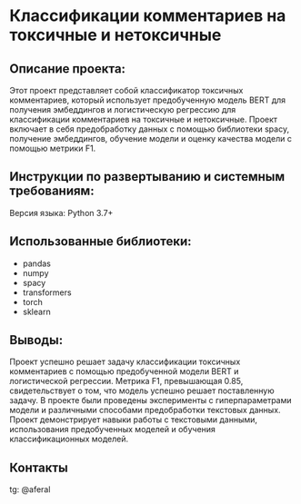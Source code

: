 # Классификации комментариев на токсичные и нетоксичные  
  
## Описание проекта:  

Этот проект представляет собой классификатор токсичных комментариев, который использует предобученную модель BERT для получения эмбеддингов и логистическую регрессию для классификации комментариев на токсичные и нетоксичные. Проект включает в себя предобработку данных с помощью библиотеки spacy, получение эмбеддингов, обучение модели и оценку качества модели с помощью метрики F1.  

## Инструкции по развертыванию и системным требованиям:  

Версия языка: Python 3.7+
## Использованные библиотеки:
- pandas  
- numpy  
- spacy  
- transformers  
- torch  
- sklearn  

## Выводы:

Проект успешно решает задачу классификации токсичных комментариев с помощью предобученной модели BERT и логистической регрессии.
Метрика F1, превышающая 0.85, свидетельствует о том, что модель успешно решает поставленную задачу.
В проекте были проведены эксперименты с гиперпараметрами модели и различными способами предобработки текстовых данных.
Проект демонстрирует навыки работы с текстовыми данными, использования предобученных моделей и обучения классификационных моделей.

## Контакты

tg: @aferal
